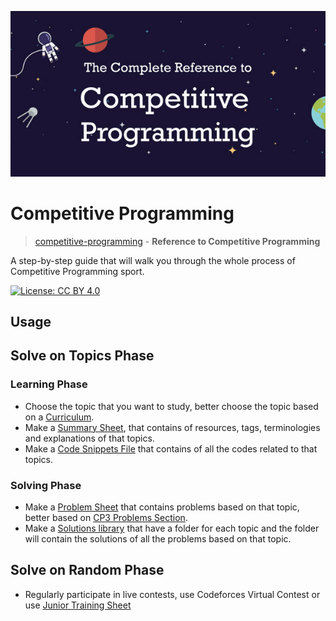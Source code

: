<p align="center"><img width="800" src ="https://github.com/basmaashouur/competitive-programming/blob/master/imgs/algo-og.jpg"></p>


# Competitive Programming

> [competitive-programming](https://github.com/basmaashouur/competitive-programming) - **Reference to Competitive Programming**

A step-by-step guide that will walk you through the whole process of Competitive Programming sport.

[![License: CC BY 4.0](https://img.shields.io/badge/License-CC%20BY%204.0-lightgrey.svg)](https://github.com/basmaashouur/competitive-programming/blob/master/LICENCE.md)



## Usage

## Solve on Topics Phase
### Learning Phase
* Choose the topic that you want to study, better choose the topic based on a [Curriculum](https://github.com/AhmadElsagheer/Competitive-programming-library/tree/master/curriculum).
* Make a [Summary Sheet](https://github.com/basmaashouur/competitive-programming/tree/master/Knowledge-Phase/Detailed-list), that contains of resources, tags, terminologies and explanations of that topics.
* Make a [Code Snippets File](https://github.com/basmaashouur/competitive-programming/tree/master/Knowledge-Phase/Topics-library) that contains of all the codes related to that topics.
### Solving Phase
* Make a [Problem Sheet]() that contains problems based on that topic, better based on [CP3 Problems Section](https://cpbook.net/#CP3details).
* Make a [Solutions library](https://github.com/basmaashouur/competitive-programming/tree/master/Solutions-library) that have a folder for each topic and the folder will contain the solutions of all the problems based on that topic.

## Solve on Random Phase
* Regularly participate in live contests, use Codeforces Virtual Contest or use [Junior Training Sheet](https://docs.google.com/spreadsheets/d/1iJZWP2nS_OB3kCTjq8L6TrJJ4o-5lhxDOyTaocSYc-k/edit#gid=123190759)






